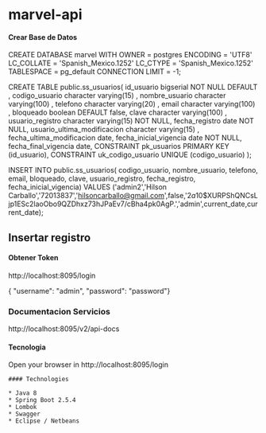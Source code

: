 # marvel-api


#### Crear Base de Datos 
CREATE DATABASE marvel
    WITH 
    OWNER = postgres
    ENCODING = 'UTF8'
    LC_COLLATE = 'Spanish_Mexico.1252'
    LC_CTYPE = 'Spanish_Mexico.1252'
    TABLESPACE = pg_default
    CONNECTION LIMIT = -1;
	
CREATE TABLE public.ss_usuarios(
    id_usuario bigserial NOT NULL DEFAULT ,
    codigo_usuario character varying(15) ,
    nombre_usuario character varying(100) ,
    telefono character varying(20) ,
    email character varying(100) ,
    bloqueado boolean DEFAULT false,
    clave character varying(100) ,
    usuario_registro character varying(15)  NOT NULL,
    fecha_registro date NOT NULL,
    usuario_ultima_modificacion character varying(15) ,
    fecha_ultima_modificacion date,
    fecha_inicial_vigencia date NOT NULL,
    fecha_final_vigencia date,
    CONSTRAINT pk_usuarios PRIMARY KEY (id_usuario),
    CONSTRAINT uk_codigo_usuario UNIQUE (codigo_usuario)
);

INSERT INTO public.ss_usuarios(
	 codigo_usuario, nombre_usuario, telefono, email, bloqueado, 
	clave, usuario_registro, fecha_registro, 
	fecha_inicial_vigencia)
	VALUES ('admin2','Hilson Carballo','72013837','hilsoncarballo@gmail.com',false,'$2a$10$XURPShQNCsLjp1ESc2laoObo9QZDhxz73hJPaEv7/cBha4pk0AgP.','admin',current_date,current_date);

## Insertar registro


#### Obtener Token
http://localhost:8095/login

{ "username": "admin", "password": "password"}

### Documentacion Servicios
http://localhost:8095/v2/api-docs
#### Tecnologia

Open your browser in http://localhost:8095/login
```
#### Technologies

* Java 8
* Spring Boot 2.5.4
* Lombok
* Swagger
* Eclipse / Netbeans
